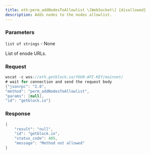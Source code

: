 ```yaml
---
title: eth:perm_addNodesToAllowlist \[WebSocket\] {disallowed}
description: Adds nodes to the nodes allowlist.
---
```


### Parameters


`list of strings` - None

List of enode URLs.

### Request

``` java
wscat -c wss://eth.getblock.io/YOUR-API-KEY/mainnet/ 
# wait for connection and send the request body 
{"jsonrpc": "2.0",
"method": "perm_addNodesToAllowlist",
"params": [null],
"id": "getblock.io"}
```

###  Response

``` java
{
    "result": "null",
    "id": "getblock.io",
    "status_code": 405,
    "message": "Method not allowed"
}
```


